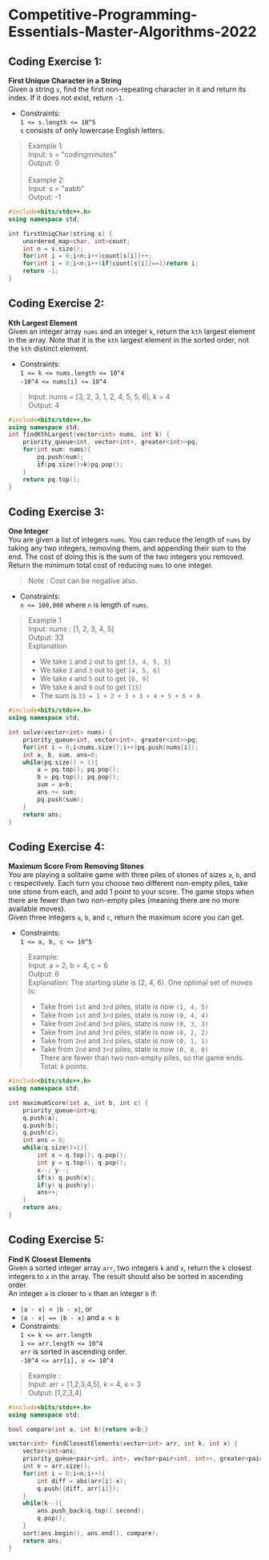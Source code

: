 # Competitive-Programming-Essentials-Master-Algorithms-2022
## Coding Exercise 1:
**First Unique Character in a String**<br />
Given a string `s`, find the first non-repeating character in it and return its index. If it does not exist, return `-1`.<br />
* Constraints:<br />`1 <= s.length <= 10^5`<br /> 
`s` consists of only lowercase English letters.<br />
>Example 1: <br /> Input: s = "codingminutes" <br /> 
>Output: 0 <br /> <br />
>Example 2: <br /> Input: s = "aabb"<br /> 
>Output: -1 <br />
```cpp
#include<bits/stdc++.h>
using namespace std;

int firstUniqChar(string s) {
    unordered_map<char, int>count;
    int n = s.size();
    for(int i = 0;i<n;i++)count[s[i]]++;
    for(int i = 0;i<n;i++)if(count[s[i]]==1)return i;
    return -1;
}
```
## Coding Exercise 2:
**Kth Largest Element**<br />
Given an integer array `nums` and an integer `k`, return the `kth` largest element in the array. Note that it is the `kth` largest element in the sorted order, not the `kth` distinct element.<br />
* Constraints:<br />`1 <= k <= nums.length <= 10^4`<br />
 `-10^4 <= nums[i] <= 10^4`<br />
>Input: nums = [3, 2, 3, 1, 2, 4, 5, 5, 6], k = 4 <br />
>Output: 4<br />
```cpp
#include<bits/stdc++.h>
using namespace std;
int findKthLargest(vector<int> nums, int k) {
    priority_queue<int, vector<int>, greater<int>>pq;
    for(int num: nums){
        pq.push(num);
        if(pq.size()>k)pq.pop();
    }
    return pq.top();
}
```
## Coding Exercise 3:
**One Integer**<br />
You are given a list of integers `nums`. You can reduce the length of `nums` by taking any two integers, removing them, and appending their sum to the end. The cost of doing this is the sum of the two integers you removed.<br />
Return the minimum total cost of reducing `nums` to one integer.<br />
>Note : Cost can be negative also.<br />
* Constraints: <br /> `n <= 100,000` where `n` is length of `nums`.<br />
>Example 1 <br />
>Input: nums : [1, 2, 3, 4, 5]<br />
>Output: 33<br />
>Explanation<br />
> * We take `1` and `2` out to get `[3, 4, 5, 3]`<br />
> * We take `3` and `3` out to get `[4, 5, 6]`<br />
> * We take `4` and `5` out to get `[6, 9]`<br />
> * We take `6` and `9` out to get `[15]`<br />
> * The sum is `33 = 1 + 2 + 3 + 3 + 4 + 5 + 6 + 9`<br />
```cpp
#include<bits/stdc++.h>
using namespace std;

int solve(vector<int> nums) {
    priority_queue<int, vector<int>, greater<int>>pq;
    for(int i = 0;i<nums.size();i++)pq.push(nums[i]);
    int a, b, sum, ans=0;
    while(pq.size() > 1){
        a = pq.top(); pq.pop();
        b = pq.top(); pq.pop();
        sum = a+b; 
        ans += sum;
        pq.push(sum);
    }
    return ans;
}
```
## Coding Exercise 4:
**Maximum Score From Removing Stones**<br />
You are playing a solitaire game with three piles of stones of sizes `a`, `b`, and `c` respectively. Each turn you choose two different non-empty piles, take one stone from each, and add 1 point to your score. The game stops when there are fewer than two non-empty piles (meaning there are no more available moves).<br />
Given three integers `a`, `b`, and `c`, return the maximum score you can get.<br />
* Constraints:<br />`1 <= a, b, c <= 10^5` <br />
>Example:<br />
>Input: a = 2, b = 4, c = 6 <br />
>Output: 6 <br />
>Explanation: The starting state is (2, 4, 6). One optimal set of moves is: <br />
>- Take from `1st` and `3rd` piles, state is now `(1, 4, 5)` <br />
>- Take from `1st` and `3rd` piles, state is now `(0, 4, 4)` <br />
>- Take from `2nd` and `3rd` piles, state is now `(0, 3, 3)` <br />
>- Take from `2nd` and `3rd` piles, state is now `(0, 2, 2)` <br />
>- Take from `2nd` and `3rd` piles, state is now `(0, 1, 1)` <br />
>- Take from `2nd` and `3rd` piles, state is now `(0, 0, 0)` <br />
>There are fewer than two non-empty piles, so the game ends. Total: `6` points. <br />
```cpp
#include<bits/stdc++.h>
using namespace std;

int maximumScore(int a, int b, int c) {
    priority_queue<int>q;
    q.push(a);
    q.push(b);
    q.push(c);
    int ans = 0;
    while(q.size()>1){
        int x = q.top(); q.pop();
        int y = q.top(); q.pop();
        x--; y--;
        if(x) q.push(x);
        if(y) q.push(y);
        ans++;
    }
    return ans;
}
```
## Coding Exercise 5:
**Find K Closest Elements**<br />
Given a sorted integer array `arr`, two integers `k` and `x`, return the `k` closest integers to `x` in the array. The result should also be sorted in ascending order.<br />
An integer `a` is closer to `x` than an integer `b` if: <br />
* `|a - x| < |b - x|`, or <br />
* `|a - x| == |b - x|` and `a < b` <br />
* Constraints: <br />
`1 <= k <= arr.length` <br />
`1 <= arr.length <= 10^4` <br />
`arr` is sorted in ascending order. <br />
`-10^4 <= arr[i], x <= 10^4` <br />
>Example :<br />
>Input: arr = [1,2,3,4,5], k = 4, x = 3 <br />
>Output: [1,2,3,4] <br />
```cpp
#include<bits/stdc++.h>
using namespace std;

bool compare(int a, int b){return a<b;}

vector<int> findClosestElements(vector<int> arr, int k, int x) {
    vector<int>ans;
    priority_queue<pair<int, int>, vector<pair<int, int>>, greater<pair<int, int>>>q;
    int n = arr.size();
    for(int i = 0;i<n;i++){
        int diff = abs(arr[i]-x);
        q.push({diff, arr[i]});
    }
    while(k--){
        ans.push_back(q.top().second);
        q.pop();
    }
    sort(ans.begin(), ans.end(), compare);
    return ans;
}
```



     
